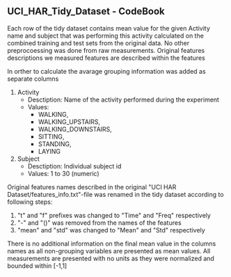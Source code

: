 
## UCI_HAR_Tidy_Dataset - CodeBook

Each row of the tidy dataset contains mean value for the given Activity name and subject that was performing this activity calculated on the combined training and test sets from the original data.
No other preprocoessing was done from raw measurements.
Original features descriptions we measured features are described within the features 

In orther to calculate the avarage grouping information was added as separate columns 
1. Activity
    - Desctiption: Name of the activity performed during the experiment
    - Values: 
      - WALKING, 
      - WALKING_UPSTAIRS, 
      - WALKING_DOWNSTAIRS, 
      - SITTING, 
      - STANDING,
      - LAYING
 2. Subject
    - Desctiption: Individual subject id
    - Values: 1 to 30 (numeric)

Original features names described in the original "UCI HAR Dataset/features_info.txt"-file was renamed in the tidy dataset according to following steps:
 1. "t" and "f" prefixes was changed to "Time" and "Freq" respectively
 2. "-" and "()" was removed from the names of the features
 3. "mean" and "std" was changed to "Mean" and "Std" respectively

There is no additional information on the final mean value in the columns names as all non-grouping variables are presented as mean values.
All measurements are presented with no units as they were normalized and bounded within [-1,1]
 
